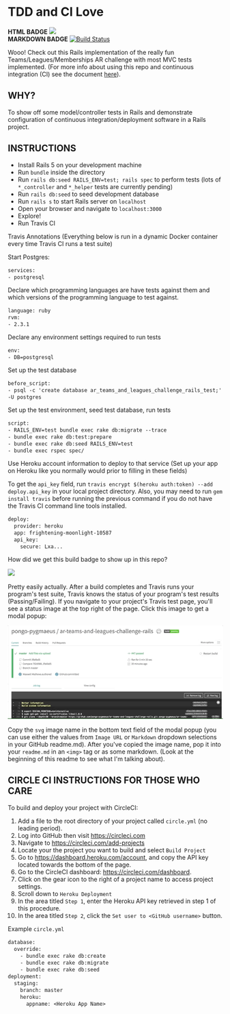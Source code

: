 <h1> TDD and CI Love </h1>

**HTML BADGE** <img src="https://api.travis-ci.org/pongo-pygmaeus/ar-teams-and-leagues-challenge-rails.svg?branch=master"></img><br>
**MARKDOWN BADGE** [![Build Status](https://travis-ci.org/pongo-pygmaeus/ar-teams-and-leagues-challenge-rails.svg?branch=master)](https://travis-ci.org/pongo-pygmaeus/ar-teams-and-leagues-challenge-rails)

Wooo! Check out this Rails implementation of the really fun Teams/Leagues/Memberships AR challenge with most MVC tests implemented. (For more info about using this repo and continuous integration (CI) see the document [here](./resources/ci_with_travis.pdf)). 

## WHY?

To show off some model/controller tests in Rails and demonstrate configuration of continuous integration/deployment software in a Rails project. 

## INSTRUCTIONS

* Install Rails 5 on your development machine
* Run `bundle` inside the directory
* Run `rails db:seed RAILS_ENV=test; rails spec` to perform tests (lots of `*_controller` and `*_helper` tests are currently pending)
* Run `rails db:seed` to seed development database
* Run `rails s` to start Rails server on `localhost`
* Open your browser and navigate to `localhost:3000`
* Explore!
* Run Travis CI

Travis Annotations (Everything below is run in a dynamic Docker container every time Travis CI runs a test suite)

Start Postgres:
```
services:
- postgresql
```
Declare which programming languages are have tests against them and which versions of the programming language to test against.
```
language: ruby
rvm:
- 2.3.1
```

Declare any environment settings required to run tests
```
env:
- DB=postgresql
```

Set up the test database
```
before_script:
- psql -c 'create database ar_teams_and_leagues_challenge_rails_test;' -U postgres
```

Set up the test environment, seed test database, run tests
```
script:
- RAILS_ENV=test bundle exec rake db:migrate --trace
- bundle exec rake db:test:prepare
- bundle exec rake db:seed RAILS_ENV=test
- bundle exec rspec spec/
```

Use Heroku account information to deploy to that service (Set up your app on Heroku like you normally would prior
to filling in these fields)

To get the `api_key` field, run `travis encrypt $(heroku auth:token) --add deploy.api_key` in your local project directory. Also, you may need to run `gem install travis` before running the previous command if you do not have the Travis CI command line tools installed. 
```
deploy:
  provider: heroku
  app: frightening-moonlight-10587
  api_key:
    secure: Lxa...
```

How did we get this build badge to show up in this repo?

<img src="https://api.travis-ci.org/pongo-pygmaeus/ar-teams-and-leagues-challenge-rails.svg?branch=master"></img><br>

Pretty easily actually. After a build completes and Travis runs your program's test suite, Travis knows the status of your program's test results (Passing/Failing). If you navigate to your project's Travis test page, you'll see a status image at the top right of the page. Click this image to get a modal popup: 

<img src="./resources/badge_selection.gif">

Copy the `svg` image name in the bottom text field of the modal popup (you can use either the values from `Image URL` or `Markdown` dropdown selections in your GitHub readme.md). After you've copied the image name, pop it into your `readme.md` in an `<img>` tag or as some markdown. (Look at the beginning of this readme to see what I'm talking about).

## CIRCLE CI INSTRUCTIONS FOR THOSE WHO CARE

To build and deploy your project with CircleCI:

1. Add a file to the root directory of your project called `circle.yml` (no leading period).
2. Log into GitHub then visit https://circleci.com
3. Navigate to https://circleci.com/add-projects
4. Locate your the project you want to build and select `Build Project`
5. Go to https://dashboard.heroku.com/account, and copy the API key located towards the bottom of the page.
6. Go to the CircleCI dashboard: https://circleci.com/dashboard.
7. Click on the gear icon to the right of a project name to access project settings.
8. Scroll down to `Heroku Deployment`
9. In the area titled `Step 1`, enter the Heroku API key retrieved in step 1 of this procedure.
10. In the area titled `Step 2`, click the `Set user to <GitHub username>` button.

Example `circle.yml`

```
database:
  override:
    - bundle exec rake db:create
    - bundle exec rake db:migrate
    - bundle exec rake db:seed
deployment:
  staging:
    branch: master
    heroku:
      appname: <Heroku App Name>
```

